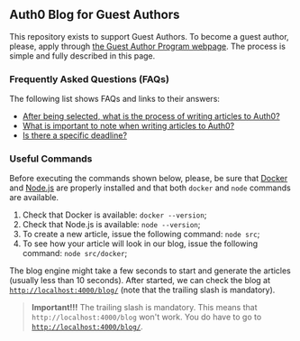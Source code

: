 ## Auth0 Blog for Guest Authors

This repository exists to support Guest Authors. To become a guest author, please, apply through [the Guest Author Program webpage](https://auth0.com/guest-authors). The process is simple and fully described in this page.

### Frequently Asked Questions (FAQs)

The following list shows FAQs and links to their answers:

- [After being selected, what is the process of writing articles to Auth0?](https://github.com/auth0-blog/guest-writer/blob/master/faq/process.md)
- [What is important to note when writing articles to Auth0?](https://github.com/auth0-blog/guest-writer/blob/master/faq/tips-about-writing.md)
- [Is there a specific deadline?](https://github.com/auth0-blog/guest-writer/blob/master/faq/deadline.md)

### Useful Commands

Before executing the commands shown below, please, be sure that [Docker](https://www.docker.com/community-edition) and [Node.js](https://nodejs.org/) are properly installed and that both `docker` and `node` commands are available.

1. Check that Docker is available: `docker --version`;
2. Check that Node.js is available: `node --version`;
3. To create a new article, issue the following command: `node src`;
4. To see how your article will look in our blog, issue the following command: `node src/docker`;

The blog engine might take a few seconds to start and generate the articles (usually less than 10 seconds). After started, we can check the blog at [`http://localhost:4000/blog/`](http://localhost:4000/blog/) (note that the trailing slash is mandatory).

> __Important!!!__ The trailing slash is mandatory. This means that `http://localhost:4000/blog` won't work. You do have to go to [`http://localhost:4000/blog/`](http://localhost:4000/blog/).
